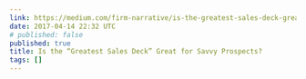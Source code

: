 ```yaml
---
link: https://medium.com/firm-narrative/is-the-greatest-sales-deck-great-for-savvy-prospects-d5de48fb2f94
date: 2017-04-14 22:32 UTC
# published: false
published: true
title: Is the “Greatest Sales Deck” Great for Savvy Prospects?
tags: []
---
```



